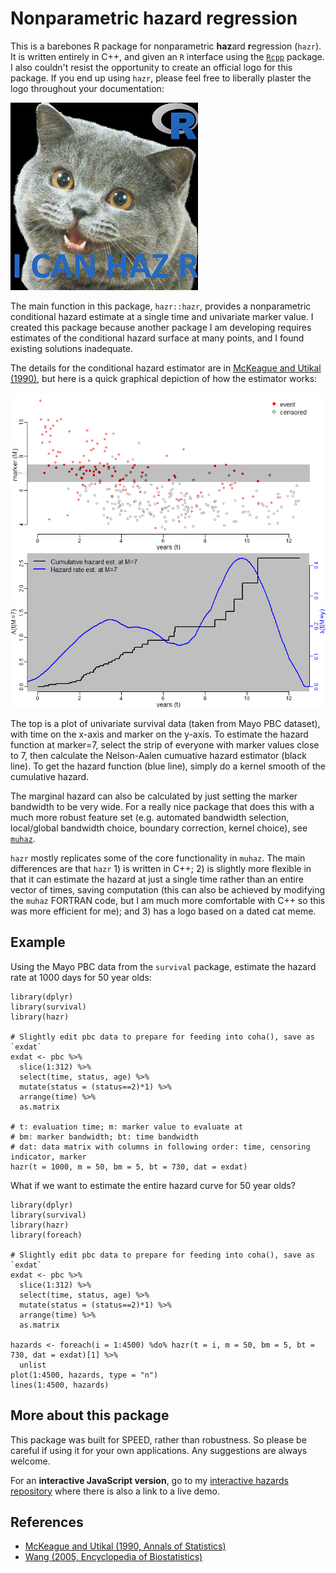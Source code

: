 # Nonparametric hazard regression
This is a barebones R package for nonparametric **haz**ard **r**egression (`hazr`). It is written entirely in C++, and given an `R` interface using the [`Rcpp`](https://github.com/RcppCore/Rcpp) package. I also couldn't resist the opportunity to create an official logo for this package. If you end up using `hazr`, please feel free to liberally plaster the logo throughout your documentation:

![hazrlogo](/pictures/hazrlogo.png)

The main function in this package, `hazr::hazr`, provides a nonparametric conditional hazard estimate at a single time and univariate marker value. I created this package because another package I am developing requires estimates of the conditional hazard surface at many points, and I found existing solutions inadequate.

The details for the conditional hazard estimator are in [McKeague and Utikal (1990)](http://projecteuclid.org/euclid.aos/1176347745), but here is a quick graphical depiction of how the estimator works:

![coha](/pictures/coha.png)

The top is a plot of univariate survival data (taken from Mayo PBC dataset), with time on the x-axis and marker on the y-axis. To estimate the hazard function at marker=7, select the strip of everyone with marker values close to 7, then calculate the Nelson-Aalen cumuative hazard estimator (black line). To get the hazard function (blue line), simply do a kernel smooth of the cumulative hazard.

The marginal hazard can also be calculated by just setting the marker bandwidth to be very wide. For a really nice package that does this with a much more robust feature set (e.g. automated bandwidth selection, local/global bandwidth choice, boundary correction, kernel choice), see [`muhaz`](http://cran.r-project.org/web/packages/muhaz/).

`hazr` mostly replicates some of the core functionality in `muhaz`. The main differences are that `hazr` 1) is written in C++; 2) is slightly more flexible in that it can estimate the hazard at just a single time rather than an entire vector of times, saving computation (this can also be achieved by modifying the `muhaz` FORTRAN code, but I am much more comfortable with C++ so this was more efficient for me); and 3) has a logo based on a dated cat meme.

## Example
Using the Mayo PBC data from the `survival` package, estimate the hazard rate at 1000 days for 50 year olds:

    library(dplyr)
    library(survival)
    library(hazr)
    
    # Slightly edit pbc data to prepare for feeding into coha(), save as `exdat`
    exdat <- pbc %>%
      slice(1:312) %>%
      select(time, status, age) %>%
      mutate(status = (status==2)*1) %>%
      arrange(time) %>%
      as.matrix
    
    # t: evaluation time; m: marker value to evaluate at
    # bm: marker bandwidth; bt: time bandwidth
    # dat: data matrix with columns in following order: time, censoring indicator, marker
    hazr(t = 1000, m = 50, bm = 5, bt = 730, dat = exdat)

What if we want to estimate the entire hazard curve for 50 year olds?

    library(dplyr)
    library(survival)
    library(hazr)
    library(foreach)
    
    # Slightly edit pbc data to prepare for feeding into coha(), save as `exdat`
    exdat <- pbc %>%
      slice(1:312) %>%
      select(time, status, age) %>%
      mutate(status = (status==2)*1) %>%
      arrange(time) %>%
      as.matrix
    
    hazards <- foreach(i = 1:4500) %do% hazr(t = i, m = 50, bm = 5, bt = 730, dat = exdat)[1] %>%
      unlist
    plot(1:4500, hazards, type = "n")
    lines(1:4500, hazards)

## More about this package
This package was built for SPEED, rather than robustness. So please be careful if using it for your own applications. Any suggestions are always welcome.

For an **interactive JavaScript version**, go to my [interactive hazards repository](https://github.com/liangcj/interactivehazard) where there is also a link to a live demo.

## References
- [McKeague and Utikal (1990, Annals of Statistics)](http://projecteuclid.org/euclid.aos/1176347745)
- [Wang (2005, Encyclopedia of Biostatistics)](http://anson.ucdavis.edu/~wang/paper/hazardeob4.pdf)
